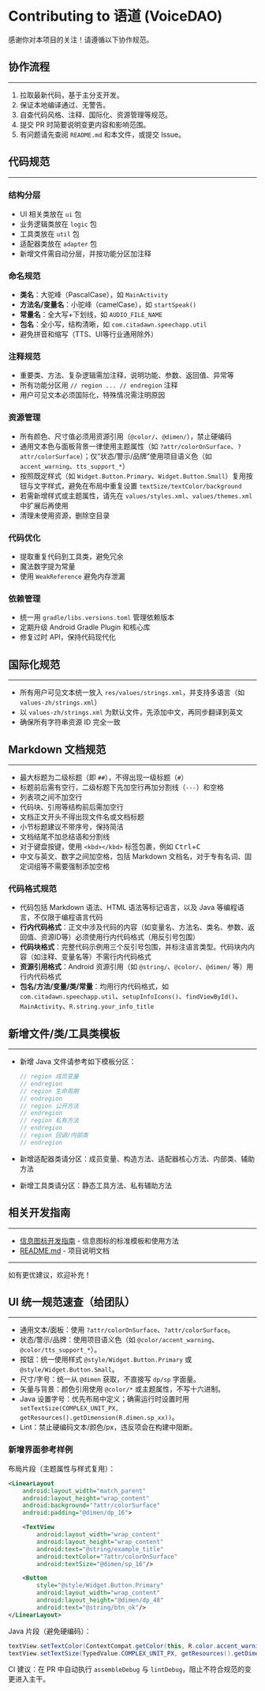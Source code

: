 # Contributing to 语道 (VoiceDAO)

感谢你对本项目的关注！请遵循以下协作规范。

## 协作流程

---

1. 拉取最新代码，基于主分支开发。
2. 保证本地编译通过、无警告。
3. 自查代码风格、注释、国际化、资源管理等规范。
4. 提交 PR 时简要说明变更内容和影响范围。
5. 有问题请先查阅 `README.md` 和本文件，或提交 Issue。

## 代码规范

---

### 结构分层

- UI 相关类放在 `ui` 包
- 业务逻辑类放在 `logic` 包
- 工具类放在 `util` 包
- 适配器类放在 `adapter` 包
- 新增文件需自动分层，并按功能分区加注释

### 命名规范

- **类名**：大驼峰（PascalCase），如 `MainActivity`
- **方法名/变量名**：小驼峰（camelCase），如 `startSpeak()`
- **常量名**：全大写+下划线，如 `AUDIO_FILE_NAME`
- **包名**：全小写，结构清晰，如 `com.citadawn.speechapp.util`
- 避免拼音和缩写（TTS、UI等行业通用除外）

### 注释规范

- 重要类、方法、复杂逻辑需加注释，说明功能、参数、返回值、异常等
- 所有功能分区用 `// region ... // endregion` 注释
- 用户可见文本必须国际化，特殊情况需注明原因

### 资源管理

- 所有颜色、尺寸值必须用资源引用（`@color/`、`@dimen/`），禁止硬编码
- 通用文本色与面板背景一律使用主题属性（如 `?attr/colorOnSurface`、`?attr/colorSurface`）；仅“状态/警示/品牌”使用项目语义色（如 `accent_warning`、`tts_support_*`）
- 按照既定样式（如 `Widget.Button.Primary`、`Widget.Button.Small`）复用按钮与文字样式，避免在布局中重复设置 `textSize/textColor/background`
- 若需新增样式或主题属性，请先在 `values/styles.xml`、`values/themes.xml` 中扩展后再使用
- 清理未使用资源，删除空目录

### 代码优化

- 提取重复代码到工具类，避免冗余
- 魔法数字提为常量
- 使用 `WeakReference` 避免内存泄漏

### 依赖管理

- 统一用 `gradle/libs.versions.toml` 管理依赖版本
- 定期升级 Android Gradle Plugin 和核心库
- 修复过时 API，保持代码现代化

## 国际化规范

---

- 所有用户可见文本统一放入 `res/values/strings.xml`，并支持多语言（如 `values-zh/strings.xml`）
- 以 `values-zh/strings.xml` 为默认文件，先添加中文，再同步翻译到英文
- 确保所有字符串资源 ID 完全一致

## Markdown 文档规范

---

- 最大标题为二级标题（即 `##`），不得出现一级标题（`#`）
- 标题前后需有空行，二级标题下先加空行再加分割线（`---`）和空格
- 列表项之间不加空行
- 代码块、引用等结构前后需加空行
- 文档正文开头不得出现文件名或文档标题
- 小节标题建议不带序号，保持简洁
- 文档结尾不加总结语和分割线
- 对于键盘按键，使用 `<kbd></kbd>` 标签包裹，例如 <kbd>Ctrl</kbd>+<kbd>C</kbd>
- 中文与英文、数字之间加空格，包括 Markdown 文档名，对于专有名词、固定词组等不需要强制添加空格

### 代码格式规范

- 代码包括 Markdown 语法、HTML 语法等标记语言，以及 Java 等编程语言，不仅限于编程语言代码
- **行内代码格式**：正文中涉及代码的内容（如变量名、方法名、类名、参数、返回值、资源ID等）必须使用行内代码格式（用反引号包围）
- **代码块格式**：完整代码示例用三个反引号包围，并标注语言类型。代码块内内容（如注释、变量名等）不需行内代码格式
- **资源引用格式**：Android 资源引用（如 `@string/`、`@color/`、`@dimen/` 等）用行内代码格式
- **包名/方法/变量/类/常量**：均用行内代码格式，如 `com.citadawn.speechapp.util`、`setupInfoIcons()`、`findViewById()`、`MainActivity`、`R.string.your_info_title`

## 新增文件/类/工具类模板

---

- 新增 Java 文件请参考如下模板分区：
  
  ```java
  // region 成员变量
  // endregion
  // region 生命周期
  // endregion
  // region 公开方法
  // endregion
  // region 私有方法
  // endregion
  // region 回调/内部类
  // endregion
  ```

- 新增适配器类请分区：成员变量、构造方法、适配器核心方法、内部类、辅助方法

- 新增工具类请分区：静态工具方法、私有辅助方法

## 相关开发指南

---

- [信息图标开发指南](./信息图标开发指南.md) - 信息图标的标准模板和使用方法
- [README.md](./README.md) - 项目说明文档

---

如有更优建议，欢迎补充！ 

## UI 统一规范速查（给团队）

---

- 通用文本/面板：使用 `?attr/colorOnSurface`、`?attr/colorSurface`。
- 状态/警示/品牌：使用项目语义色（如 `@color/accent_warning`、`@color/tts_support_*`）。
- 按钮：统一使用样式 `@style/Widget.Button.Primary` 或 `@style/Widget.Button.Small`。
- 尺寸/字号：统一从 `@dimen` 获取，不直接写 `dp/sp` 字面量。
- 矢量与背景：颜色引用使用 `@color/*` 或主题属性，不写十六进制。
- Java 设置字号：优先布局中定义；确需运行时设置时用 `setTextSize(COMPLEX_UNIT_PX, getResources().getDimension(R.dimen.sp_xx))`。
- Lint：禁止硬编码文本/颜色/px，违反项会在构建中阻断。

### 新增界面参考样例

布局片段（主题属性与样式复用）：

```xml
<LinearLayout
    android:layout_width="match_parent"
    android:layout_height="wrap_content"
    android:background="?attr/colorSurface"
    android:padding="@dimen/dp_16">

    <TextView
        android:layout_width="wrap_content"
        android:layout_height="wrap_content"
        android:text="@string/example_title"
        android:textColor="?attr/colorOnSurface"
        android:textSize="@dimen/sp_16"/>

    <Button
        style="@style/Widget.Button.Primary"
        android:layout_width="wrap_content"
        android:layout_height="@dimen/dp_48"
        android:text="@string/btn_ok"/>
</LinearLayout>
```

Java 片段（避免硬编码）：

```java
textView.setTextColor(ContextCompat.getColor(this, R.color.accent_warning)); // 仅用于警示语义
textView.setTextSize(TypedValue.COMPLEX_UNIT_PX, getResources().getDimension(R.dimen.sp_16));
```

CI 建议：在 PR 中自动执行 `assembleDebug` 与 `lintDebug`，阻止不符合规范的变更进入主干。